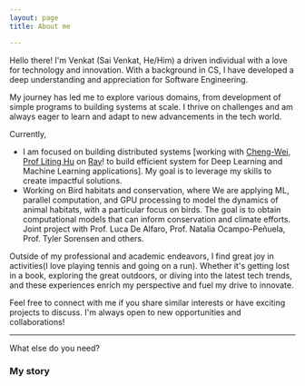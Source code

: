 ```yaml
---
layout: page
title: About me

---
```


Hello there! I'm Venkat (Sai Venkat, He/Him) a driven individual with a love for technology and innovation. With a background in CS, I have developed a deep understanding and appreciation for Software Engineering.

My journey has led me to explore various domains, from development of simple programs  to building systems at scale. I thrive on challenges and am always eager to learn and adapt to new advancements in the tech world.

Currently, 
- I am focused on building distributed systems [working with [Cheng-Wei, Prof Liting Hu](https://cwching-ucsc.github.io/) on [Ray](https://docs.ray.io/en/latest/index.html)! to build efficient system for Deep Learning and Machine Learning applications]. My goal is to leverage my skills to create impactful solutions.
- Working on Bird habitats and conservation, where We are applying ML, parallel computation, and GPU processing to model the dynamics of animal habitats, with a particular focus on birds. The goal is to obtain computational models that can inform conservation and climate efforts. Joint project with Prof. Luca De Alfaro, Prof. Natalia Ocampo-Peñuela, Prof. Tyler Sorensen and others.

Outside of my professional and academic endeavors, I find great joy in activities(I love playing tennis and going on a run). Whether it's getting lost in a book, exploring the great outdoors, or diving into the latest tech trends, and these experiences enrich my perspective and fuel my drive to innovate.

Feel free to connect with me if you share similar interests or have exciting projects to discuss. I'm always open to new opportunities and collaborations!

---



What else do you need?

### My story

